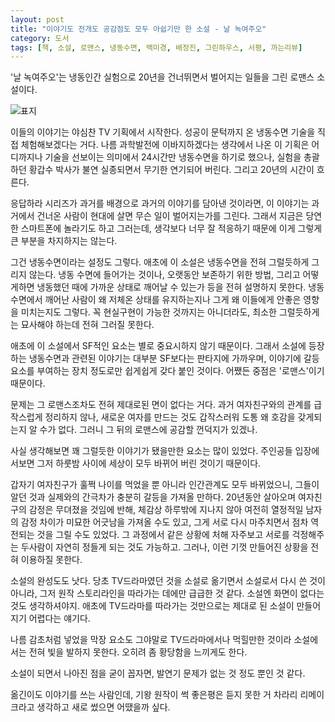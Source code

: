 ```yaml
---
layout: post
title: "이야기도 전개도 공감점도 모두 아쉽기만 한 소설 - 날 녹여주오"
category: 도서
tags: [책, 소설, 로맨스, 냉동수면, 백미경, 배정진, 그린하우스, 서평, 까는리뷰]
---
```


'날 녹여주오'는
냉동인간 실험으로 20년을 건너뛰면서 벌어지는 일들을 그린 로맨스 소설이다.

![표지](https://lh3.googleusercontent.com/dcSvBMa9NHKWAW_oEPlFZayrE-ydIoPkPTOIeAwQ8QtgTSdSWbHox4kraiqwPCH3-EiFw_ybJWNPXw=s480)

이들의 이야기는 야심찬 TV 기획에서 시작한다.
성공이 문턱까지 온 냉동수면 기술을 직접 체험해보겠다는 거다.
나름 과학발전에 이바지하겠다는 생각에서 나온 이 기획은
어디까지나 기술을 선보이는 의미에서 24시간만 냉동수면을 하기로 했으나,
실험을 총괄하던 황갑수 박사가 불연 실종되면서 무기한 연기되어 버린다.
그리고 20년의 시간이 흐른다.

응답하라 시리즈가 과거를 배경으로 과거의 이야기를 담아낸 것이라면,
이 이야기는 과거에서 건너온 사람이 현대에 살면 무슨 일이 벌어지는가를 그린다.
그래서 지금은 당연한 스마트폰에 놀라기도 하고 그러는데,
생각보다 너무 잘 적응하기 때문에 이게 그렇게 큰 부분을 차지하지는 않는다.

그건 냉동수면이라는 설정도 그렇다.
애초에 이 소설은 냉동수면을 전혀 그럴듯하게 그리지 않는다.
냉동 수면에 들어가는 것이나, 오랫동안 보존하기 위한 방법,
그리고 어떻게하면 냉동했던 때에 가까운 상태로 깨어날 수 있는가 등을 전혀 설명하지 못한다.
냉동수면에서 깨어난 사람이 왜 저체온 상태를 유지하는지나
그게 왜 이들에게 안좋은 영향을 미치는지도 그렇다.
꼭 현실구현이 가능한 것까지는 아니더라도, 최소한 그럴듯하게는 묘사해야 하는데 전혀 그러질 못한다.

애초에 이 소설에서 SF적인 요소는 별로 중요시하지 않기 때문이다.
그래서 소설에 등장하는 냉동수면과 관련된 이야기는 대부분 SF보다는 판타지에 가까우며,
이야기에 갈등요소를 부여하는 장치 정도로만 쉽게쉽게 갖다 붙인 것이다.
어쨌든 중점은 '로맨스'이기 때문이다.

문제는 그 로맨스조차도 전혀 제대로된 면이 없다는 거다.
과거 여자친구와의 관계를 급작스럽게 정리하지 않나,
새로운 여자를 만드는 것도 갑작스러워 도통 왜 호감을 갖게되는지 알 수가 없다.
그러니 그 뒤의 로맨스에 공감할 껀덕지가 있겠나.

사실 생각해보면 꽤 그럴듯한 이야기가 됐을만한 요소는 많이 있었다.
주인공들 입장에서보면 그저 하룻밤 사이에 세상이 모두 바뀌어 버린 것이기 때문이다.

갑자기 여자친구가 훌쩍 나이를 먹었을 뿐 아니라 인간관계도 모두 바뀌었으니,
그들이 알던 것과 실제와의 간극차가 충분히 갈등을 가져올 만하다.
20년동안 살아오며 여자친구의 감정은 무뎌졌을 것임에 반해,
체감상 하루밖에 지나지 않아 여전히 열정적일 남자의 감정 차이가 미묘한 어긋남을 가져올 수도 있고,
그게 서로 다시 마주치면서 점차 역전되는 것을 그릴 수도 있었다.
그 과정에서 같은 상황에 처해 자주보고 서로를 걱정해주는 두사람이 자연히 정들게 되는 것도 가능하고.
그러나, 이런 기껏 만들어진 상황을 전혀 이용하질 못한다.

소설의 완성도도 낫다.
당초 TV드라마였던 것을 소설로 옮기면서 소설로서 다시 쓴 것이 아니라,
그저 원작 스토리라인을 따라가는 데에만 급급한 것 같다.
소설엔 화면이 없다는 것도 생각하셔야지.
애초에 TV드라마를 따라가는 것만으로는 제대로 된 소설이 만들어지기 어렵다는 얘기다.

나름 감초처럼 넣었을 막장 요소도 그야말로 TV드라마에서나 먹힐만한 것이라 소설에서는 전혀 빛을 발하지 못한다.
오히려 좀 황당함을 느끼게도 한다.

소설이 되면서 나아진 점을 굳이 꼽자면,
발연기 문제가 없는 것 정도 뿐인 것 같다.

옮긴이도 이야기를 쓰는 사람인데,
기왕 원작이 썩 좋은평은 듣지 못한 거
차라리 리메이크라고 생각하고 새로 썼으면 어땠을까 싶다.
